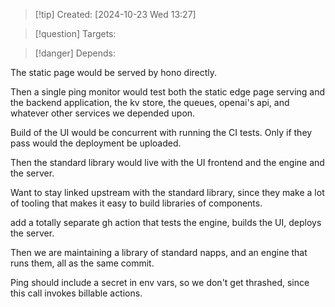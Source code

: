 
>[!tip] Created: [2024-10-23 Wed 13:27]

>[!question] Targets: 

>[!danger] Depends: 

The static page would be served by hono directly.

Then a single ping monitor would test both the static edge page serving and the backend application, the kv store, the queues, openai's api, and whatever other services we depended upon.

Build of the UI would be concurrent with running the CI tests.  Only if they pass would the deployment be uploaded.

Then the standard library would live with the UI frontend and the engine and the server.

Want to stay linked upstream with the standard library, since they make a lot of tooling that makes it easy to build libraries of components.

add a totally separate gh action that tests the engine, builds the UI, deploys the server.

Then we are maintaining a library of standard napps, and an engine that runs them, all as the same commit.

Ping should include a secret in env vars, so we don't get thrashed, since this call invokes billable actions.